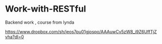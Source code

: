 # Work-with-RESTful
Backend work , course from lynda

https://www.dropbox.com/sh/jeos7pu01gjospo/AAAuwCv5zW8_i9Z6UffTjZvha?dl=0

